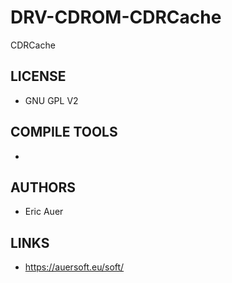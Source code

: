 # DRV-CDROM-CDRCache
CDRCache

## LICENSE
* GNU GPL V2

## COMPILE TOOLS
* 

## AUTHORS
* Eric Auer

## LINKS
* https://auersoft.eu/soft/
